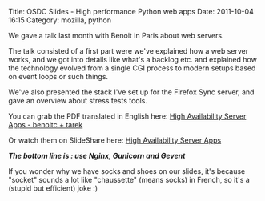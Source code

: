 Title: OSDC Slides - High performance Python web apps
Date: 2011-10-04 16:15
Category: mozilla, python

We gave a talk last month with Benoit in Paris about web servers.   
  
The talk consisted of a first part were we've explained how a web
server works, and we got into details like what's a backlog etc. and
explained how the technology evolved from a single CGI process to modern
setups based on event loops or such things.   
  
We've also presented the stack I've set up for the Firefox Sync server,
and gave an overview about stress tests tools.   
  
You can grab the PDF translated in English here: [High Availability
Server Apps - benoitc + tarek][]   
  
Or watch them on SlideShare here: [High Availability Server Apps][]   
  
***The bottom line is : use Nginx, Gunicorn and Gevent***   
  
If you wonder why we have socks and shoes on our slides, it's because
"socket" sounds a lot like "chaussette" (means socks) in French, so it's
a (stupid but efficient) joke :)

  [High Availability Server Apps - benoitc + tarek]: http://ziade.org/ha_osdcfr_20110923.pdf
  [High Availability Server Apps]: http://www.slideshare.net/tarek.ziade/high-availability-server-apps
    "High Availability Server Apps"
